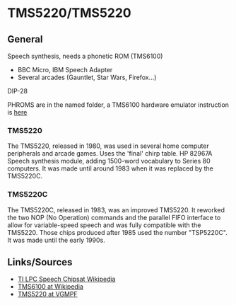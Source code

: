 # TMS5220/TMS5220


## General
Speech synthesis, needs a phonetic ROM (TMS6100)

- BBC Micro, IBM Speech Adapter
- Several arcades (Gauntlet, Star Wars, Firefox...)

DIP-28

PHROMS are in the named folder, a TMS6100 hardware emulator instruction is [here](https://www.waitingforfriday.com/?p=30)
### TMS5220
The TMS5220, released in 1980, was used in several home computer peripherals and arcade games. Uses the 'final' chirp table. HP 82967A Speech synthesis module, adding 1500-word vocabulary to Series 80 computers. It was made until around 1983 when it was replaced by the TMS5220C.

### TMS5220C
The TMS5220C, released in 1983, was an improved TMS5220. It reworked the two NOP (No Operation) commands and the parallel FIFO interface to allow for variable-speed speech and was fully compatible with the TMS5220. Those chips produced after 1985 used the number "TSP5220C". It was made until the early 1990s.

## Links/Sources
- [TI LPC Speech Chipsat Wikipedia](https://en.wikipedia.org/wiki/Texas_Instruments_LPC_Speech_Chips)
- [TMS6100 at Wikipedia](https://en.wikipedia.org/wiki/TMS6100)
- [TMS5220 at VGMPF](http://www.vgmpf.com/Wiki/index.php?title=TMS5220)
